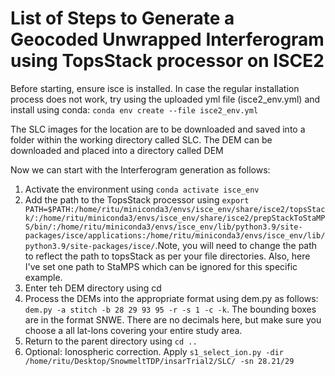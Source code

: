 # List of Steps to Generate a Geocoded Unwrapped Interferogram using TopsStack processor on ISCE2

Before starting, ensure isce is installed. In case the regular installation process does not work, try using the uploaded yml file (isce2_env.yml) and install using conda: ```conda env create --file isce2_env.yml```

The SLC images for the location are to be downloaded and saved into a folder within the working directory called SLC. The DEM can be downloaded and placed into a directory called DEM

Now we can start with the Interferogram generation as follows:
1. Activate the environment using ```conda activate isce_env```
2. Add the path to the TopsStack processor using ```export PATH=$PATH:/home/ritu/miniconda3/envs/isce_env/share/isce2/topsStack/:/home/ritu/miniconda3/envs/isce_env/share/isce2/prepStackToStaMPS/bin/:/home/ritu/miniconda3/envs/isce_env/lib/python3.9/site-packages/isce/applications:/home/ritu/miniconda3/envs/isce_env/lib/python3.9/site-packages/isce/```.Note, you will need to change the path to reflect the path to topsStack as per your file directories. Also, here I've set one path to StaMPS which can be ignored for this specific example.
3. Enter teh DEM directory using cd
4. Process the DEMs into the appropriate format using dem.py  as follows: ```dem.py -a stitch -b 28 29 93 95 -r -s 1 -c -k```. The bounding boxes are in the format SNWE. There are no decimals here, but make sure you choose a all lat-lons covering your entire study area.
5. Return to the parent directory using ```cd ..```
6. Optional: Ionospheric correction. Apply ```s1_select_ion.py -dir /home/ritu/Desktop/SnowmeltTDP/insarTrial2/SLC/ -sn 28.21/29``` 
